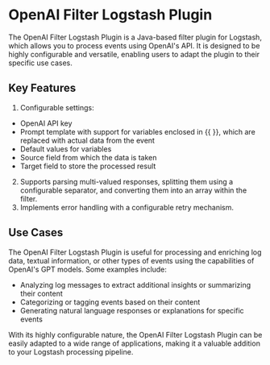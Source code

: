 # OpenAI Filter Logstash Plugin

The OpenAI Filter Logstash Plugin is a Java-based filter plugin for Logstash, which allows you to process events using OpenAI's API. It is designed to be highly configurable and versatile, enabling users to adapt the plugin to their specific use cases.

## Key Features
1. Configurable settings:
  - OpenAI API key
  - Prompt template with support for variables enclosed in {{ }}, which are replaced with actual data from the event
  - Default values for variables
  - Source field from which the data is taken
  - Target field to store the processed result
2. Supports parsing multi-valued responses, splitting them using a configurable separator, and converting them into an array within the filter.
3. Implements error handling with a configurable retry mechanism.

## Use Cases
The OpenAI Filter Logstash Plugin is useful for processing and enriching log data, textual information, or other types of events using the capabilities of OpenAI's GPT models. Some examples include:

- Analyzing log messages to extract additional insights or summarizing their content
- Categorizing or tagging events based on their content
- Generating natural language responses or explanations for specific events

With its highly configurable nature, the OpenAI Filter Logstash Plugin can be easily adapted to a wide range of applications, making it a valuable addition to your Logstash processing pipeline.